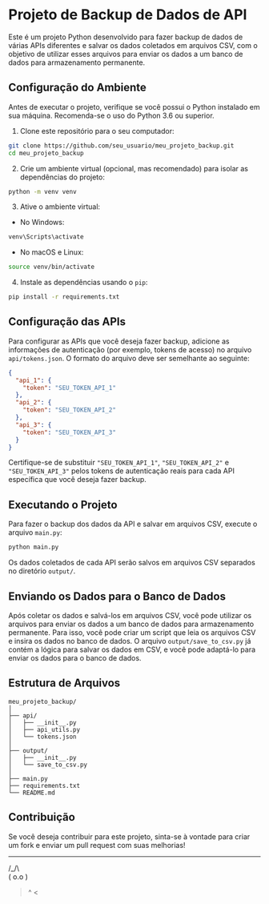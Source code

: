 # Projeto de Backup de Dados de API

Este é um projeto Python desenvolvido para fazer backup de dados de várias APIs diferentes e salvar os dados coletados em arquivos CSV, com o objetivo de utilizar esses arquivos para enviar os dados a um banco de dados para armazenamento permanente.

## Configuração do Ambiente

Antes de executar o projeto, verifique se você possui o Python instalado em sua máquina. Recomenda-se o uso do Python 3.6 ou superior.

1. Clone este repositório para o seu computador:

```bash
git clone https://github.com/seu_usuario/meu_projeto_backup.git
cd meu_projeto_backup
```

2. Crie um ambiente virtual (opcional, mas recomendado) para isolar as dependências do projeto:

```bash
python -m venv venv
```

3. Ative o ambiente virtual:

- No Windows:

```bash
venv\Scripts\activate
```

- No macOS e Linux:

```bash
source venv/bin/activate
```

4. Instale as dependências usando o `pip`:

```bash
pip install -r requirements.txt
```

## Configuração das APIs

Para configurar as APIs que você deseja fazer backup, adicione as informações de autenticação (por exemplo, tokens de acesso) no arquivo `api/tokens.json`. O formato do arquivo deve ser semelhante ao seguinte:

```json
{
  "api_1": {
    "token": "SEU_TOKEN_API_1"
  },
  "api_2": {
    "token": "SEU_TOKEN_API_2"
  },
  "api_3": {
    "token": "SEU_TOKEN_API_3"
  }
}
```

Certifique-se de substituir `"SEU_TOKEN_API_1"`, `"SEU_TOKEN_API_2"` e `"SEU_TOKEN_API_3"` pelos tokens de autenticação reais para cada API específica que você deseja fazer backup.

## Executando o Projeto

Para fazer o backup dos dados da API e salvar em arquivos CSV, execute o arquivo `main.py`:

```bash
python main.py
```

Os dados coletados de cada API serão salvos em arquivos CSV separados no diretório `output/`.

## Enviando os Dados para o Banco de Dados

Após coletar os dados e salvá-los em arquivos CSV, você pode utilizar os arquivos para enviar os dados a um banco de dados para armazenamento permanente. Para isso, você pode criar um script que leia os arquivos CSV e insira os dados no banco de dados. O arquivo `output/save_to_csv.py` já contém a lógica para salvar os dados em CSV, e você pode adaptá-lo para enviar os dados para o banco de dados.

## Estrutura de Arquivos

```plaintext
meu_projeto_backup/
│
├── api/
│   ├── __init__.py
│   ├── api_utils.py
│   └── tokens.json
│
├── output/
│   ├── __init__.py
│   └── save_to_csv.py
│
├── main.py
├── requirements.txt
└── README.md
```

## Contribuição

Se você deseja contribuir para este projeto, sinta-se à vontade para criar um fork e enviar um pull request com suas melhorias!

---

  /\_/\  
 ( o.o ) 
  > ^ <
